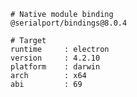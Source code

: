     # Native module binding
    @serialport/bindings@8.0.4
    
    # Target
    runtime     : electron 
    version     : 4.2.10
    platform    : darwin
    arch        : x64
    abi         : 69

